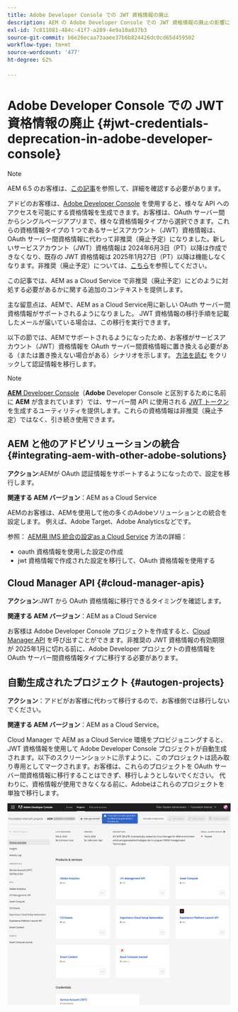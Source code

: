 ```yaml
---
title: Adobe Developer Console での JWT 資格情報の廃止
description: AEM の Adobe Developer Console での JWT 資格情報の廃止の影響について説明します。
exl-id: 7c811081-484c-41f7-a289-4e9a10a837b3
source-git-commit: b6e26ecaa73aaee37b6b824426dc0cd65d459502
workflow-type: tm+mt
source-wordcount: '477'
ht-degree: 62%

---
```


# Adobe Developer Console での JWT 資格情報の廃止 {#jwt-credentials-deprecation-in-adobe-developer-console}

>[!NOTE]
>
>AEM 6.5 のお客様は、[この記事](https://experienceleague.adobe.com/ja/docs/experience-manager-65/content/security/jwt-credentials-deprecation-in-adobe-developer-console)を参照して、詳細を確認する必要があります。

アドビのお客様は、[Adobe Developer Console](https://developer.adobe.com/console) を使用すると、様々な API へのアクセスを可能にする資格情報を生成できます。お客様は、OAuth サーバー間からシングルページアプリまで、様々な資格情報タイプから選択できます。これらの資格情報タイプの 1 つであるサービスアカウント（JWT）資格情報は、OAuth サーバー間資格情報に代わって非推奨（廃止予定）になりました。新しいサービスアカウント（JWT）資格情報は 2024年6月3日（PT）以降は作成できなくなり、既存の JWT 資格情報は 2025年1月27日（PT）以降は機能しなくなります。非推奨（廃止予定）については、[こちら](https://developer.adobe.com/developer-console/docs/guides/authentication/ServerToServerAuthentication/migration/)を参照してください。

この記事では、AEM as a Cloud Service で非推奨（廃止予定）にどのように対処する必要があるかに関する追加のコンテキストを提供します。

主な留意点は、AEMで、AEM as a Cloud Service用に新しい OAuth サーバー間資格情報がサポートされるようになりました。 JWT 資格情報の移行手順を記載したメールが届いている場合は、この移行を実行できます。

以下の節では、AEMでサポートされるようになったため、お客様がサービスアカウント（JWT）資格情報を OAuth サーバー間資格情報に置き換える必要がある（または置き換えない場合がある）シナリオを示します。 [方法を読む](https://developer.adobe.com/developer-console/docs/guides/authentication/ServerToServerAuthentication/migration/#migration-overview) をクリックして認証情報を移行します。

>[!NOTE]
>
>[**AEM** Developer Console](/help/implementing/developing/introduction/development-guidelines.md#crxde-lite-and-developer-console)（**Adobe** Developer Console と区別するために名前に **AEM** が含まれています）では、サーバー間 API に使用される [JWT トークン](/help/implementing/developing/introduction/generating-access-tokens-for-server-side-apis.md)を生成するユーティリティを提供します。これらの資格情報は非推奨（廃止予定）ではなく、引き続き使用できます。

## AEM と他のアドビソリューションの統合 {#integrating-aem-with-other-adobe-solutions}

**アクション**:AEMが OAuth 認証情報をサポートするようになったので、設定を移行します。

**関連する AEM バージョン**：AEM as a Cloud Service

AEMのお客様は、AEMを使用して他の多くのAdobeソリューションとの統合を設定します。 例えば、Adobe Target、Adobe Analyticsなどです。

参照： [AEM用 IMS 統合の設定as a Cloud Service](/help/security/setting-up-ims-integrations-for-aem-as-a-cloud-service.md) 方法の詳細：

* oauth 資格情報を使用した設定の作成
* jwt 資格情報で作成された設定を移行して、OAuth 資格情報を使用する

## Cloud Manager API {#cloud-manager-apis}

**アクション**:JWT から OAuth 資格情報に移行できるタイミングを確認します。

**関連する AEM バージョン**：AEM as a Cloud Service

お客様は Adobe Developer Console プロジェクトを作成すると、[Cloud Manager API](https://developer.adobe.com/experience-cloud/cloud-manager/guides/getting-started/create-api-integration/) を呼び出すことができます。非推奨の JWT 資格情報の有効期限が 2025年1月に切れる前に、Adobe Developer プロジェクトの資格情報を OAuth サーバー間資格情報タイプに移行する必要があります。

## 自動生成されたプロジェクト {#autogen-projects}

**アクション**：アドビがお客様に代わって移行するので、お客様側では移行しないでください。

**関連する AEM バージョン**：AEM as a Cloud Service。

Cloud Manager で AEM as a Cloud Service 環境をプロビジョニングすると、JWT 資格情報を使用して Adobe Developer Console プロジェクトが自動生成されます。以下のスクリーンショットに示すように、このプロジェクトは読み取り専用としてマークされます。お客様は、これらのプロジェクトを OAuth サーバー間資格情報に移行することはできず、移行しようとしないでください。 代わりに、資格情報が使用できなくなる前に、Adobeはこれらのプロジェクトを単独で移行します。

![自動生成されたプロジェクト](/help/security/assets/jwt-deprecation-autogen-projects.png)
